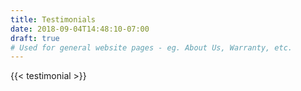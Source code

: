 ```yaml
---
title: Testimonials
date: 2018-09-04T14:48:10-07:00
draft: true
# Used for general website pages - eg. About Us, Warranty, etc.
---
```


{{< testimonial  >}}